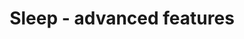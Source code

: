 ---
layout: default
title: Sleep - advanced features
nav_order: 2
has_children: true
permalink: /docs/sleep_advanced
---